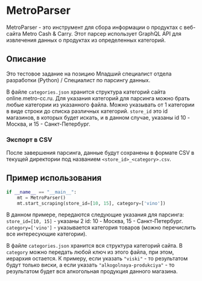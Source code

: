 # MetroParser

MetroParser - это инструмент для сбора информации о продуктах с веб-сайта Metro Cash & Carry. Этот парсер использует GraphQL API для извлечения данных о продуктах из определенных категорий.

## Описание

Это тестовое задание на позицию Младший специалист отдела разработки (Python) / Специалист по парсингу данных. 

В файле `categories.json` хранится структура категорий сайта online.metro-cc.ru. Для указания категорий для парсинга можно брать любые категории из указанного файла. Можно указывать от 1 категории в виде строки до списка различных категорий. `store_id` это id магазинов, в которых будет искать, и в данном случае, указаны id 10 - Москва, и 15 - Санкт-Петербург.

### Экспорт в CSV

После завершения парсинга, данные будут сохранены в формате CSV в текущей директории под названием `<store_id>_<category>.csv`.

## Пример использования

```python
if __name__ == "__main__":
    mt = MetroParser()
    mt.start_scraping(store_id=[10, 15], category=['vino'])
```
В данном примере, передаются следующие указания для парсинга: 
`store_id=[10, 15]` - указаны 2 id: 10 - Москва, 15 - Санкт-Петербург.
`category=['vino']` - указывается категория товаров (можно перечислить все интересующие категории).

В файле `categories.json` хранится вся структура категорий сайта. В `category` можно передать любой ключ из этого файла, при этом, иерархия остается. К примеру, если указать `"viski"` - то результатом будут только виски, а если указать `"alkogolnaya-produkciya"` - то результатом будет вся алкогольная продукция данного магазина.
